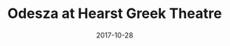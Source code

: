 ---
date: '2017-10-28'
artist: Odesza
festival: ''
venue: Hearst Greek Theatre
city: Berkeley
state: CA
country: USA
price: $53.50
solo: 'No'
title: Odesza at Hearst Greek Theatre
slug: 2017-10-28-odesza
cover: ''
genre: ''
category: show
tags: []
created: 02/15/2019
artists:
  - Odesza
  - Chet Faker
  - Sofi Tukker
openers:
  - Chet Faker
  - Sofi Tukker
---